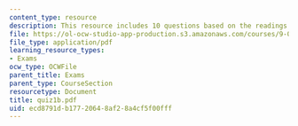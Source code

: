 ```yaml
---
content_type: resource
description: This resource includes 10 questions based on the readings of course textbook.
file: https://ol-ocw-studio-app-production.s3.amazonaws.com/courses/9-00-introduction-to-psychology-fall-2004/ecd8791db17720648af28a4cf5f00fff_quiz1b.pdf
file_type: application/pdf
learning_resource_types:
- Exams
ocw_type: OCWFile
parent_title: Exams
parent_type: CourseSection
resourcetype: Document
title: quiz1b.pdf
uid: ecd8791d-b177-2064-8af2-8a4cf5f00fff
---
```

